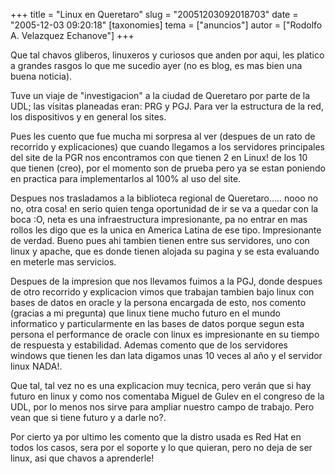 +++
title = "Linux en Queretaro"
slug = "20051203092018703"
date = "2005-12-03 09:20:18"
[taxonomies]
tema = ["anuncios"]
autor = ["Rodolfo A. Velazquez Echanove"]
+++

Que tal chavos gliberos, linuxeros y curiosos que anden por aqui, les
platico a grandes rasgos lo que me sucedio ayer (no es blog, es mas bien
una buena noticia).

<!-- more -->
Tuve un viaje de &quot;investigacion&quot; a la ciudad de Queretaro por
parte de la UDL; las visitas planeadas eran: PRG y PGJ. Para ver la
estructura de la red, los dispositivos y en general los sites.

Pues les cuento que fue mucha mi sorpresa al ver (despues de un rato de
recorrido y explicaciones) que cuando llegamos a los servidores
principales del site de la PGR nos encontramos con que tienen 2 en
Linux! de los 10 que tienen (creo), por el momento son de prueba pero ya
se estan poniendo en practica para implementarlos al 100% al uso del
site.

Despues nos trasladamos a la biblioteca regional de Queretaro….. nooo no
no, otra cosa! en serio quien tenga oportunidad de ir se va a quedar con
la boca :O, neta es una infraestructura impresionante, pa no entrar en
mas rollos les digo que es la unica en America Latina de ese tipo.
Impresionante de verdad. Bueno pues ahi tambien tienen entre sus
servidores, uno con linux y apache, que es donde tienen alojada su
pagina y se esta evaluando en meterle mas servicios.

Despues de la impresion que nos llevamos fuimos a la PGJ, donde despues
de otro recorrido y explicacion vimos que trabajan tambien bajo linux
con bases de datos en oracle y la persona encargada de esto, nos comento
(gracias a mi pregunta) que linux tiene mucho futuro en el mundo
informatico y particularmente en las bases de datos porque segun esta
persona el performance de oracle con linux es impresionante en su tiempo
de respuesta y estabilidad. Ademas comento que de los servidores windows
que tienen les dan lata digamos unas 10 veces al año y el servidor linux
NADA!.

Que tal, tal vez no es una explicacion muy tecnica, pero verán que si
hay futuro en linux y como nos comentaba Miguel de Gulev en el congreso
de la UDL, por lo menos nos sirve para ampliar nuestro campo de trabajo.
Pero vean que si tiene futuro y a darle no?.

Por cierto ya por ultimo les comento que la distro usada es Red Hat en
todos los casos, sera por el soporte y lo que quieran, pero no deja de
ser linux, asi que chavos a aprenderle!

